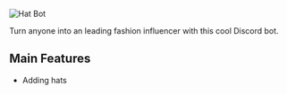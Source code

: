 ![Hat Bot](http://shelf.games/images/hat-bot-banner.gif)

Turn anyone into an leading fashion influencer with this cool Discord bot.

## Main Features
* Adding hats


